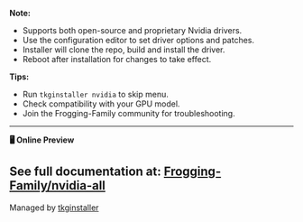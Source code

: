 **Note:**
- Supports both open-source and proprietary Nvidia drivers.
- Use the configuration editor to set driver options and patches.
- Installer will clone the repo, build and install the driver.
- Reboot after installation for changes to take effect.

**Tips:**
- Run `tkginstaller nvidia` to skip menu.
- Check compatibility with your GPU model.
- Join the Frogging-Family community for troubleshooting.

---
**🖥️ Online Preview**

See full documentation at:
[Frogging-Family/nvidia-all](https://github.com/Frogging-Family/nvidia-all/blob/master/README.md)
---
Managed by [tkginstaller](https://github.com/damachine/tkginstaller)
